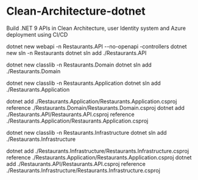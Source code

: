 # Clean-Architecture-dotnet
Build .NET 9 APIs in Clean Architecture, user Identity system and Azure deployment using CI/CD

dotnet new webapi -n Restaurants.API --no-openapi -controllers
dotnet new sln -n Restaurants
dotnet sln add ./Restaurants.API

dotnet new classlib -n Restaurants.Domain
dotnet sln add ./Restaurants.Domain

dotnet new classlib -n Restaurants.Application
dotnet sln add ./Restaurants.Application

dotnet add ./Restaurants.Application/Restaurants.Application.csproj reference ./Restaurants.Domain/Restaurants.Domain.csproj
dotnet add ./Restaurants.API/Restaurants.API.csproj reference ./Restaurants.Application/Restaurants.Application.csproj

dotnet new classlib -n Restaurants.Infrastructure
dotnet sln add ./Restaurants.Infrastructure

dotnet add ./Restaurants.Infrastructure/Restaurants.Infrastructure.csproj reference ./Restaurants.Application/Restaurants.Application.csproj
dotnet add ./Restaurants.API/Restaurants.API.csproj reference ./Restaurants.Infrastructure/Restaurants.Infrastructure.csproj
